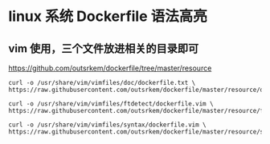 # linux 系统 Dockerfile 语法高亮
## vim 使用，三个文件放进相关的目录即可

https://github.com/outsrkem/dockerfile/tree/master/resource



```shell
curl -o /usr/share/vim/vimfiles/doc/dockerfile.txt \
https://raw.githubusercontent.com/outsrkem/dockerfile/master/resource/doc/dockerfile.txt

curl -o /usr/share/vim/vimfiles/ftdetect/dockerfile.vim \
https://raw.githubusercontent.com/outsrkem/dockerfile/master/resource/ftdetect/dockerfile.vim

curl -o /usr/share/vim/vimfiles/syntax/dockerfile.vim \
https://raw.githubusercontent.com/outsrkem/dockerfile/master/resource/syntax/dockerfile.vim
```

